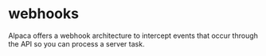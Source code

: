 # webhooks

Alpaca offers a webhook architecture to intercept events that occur through the API so you can process a server task.
